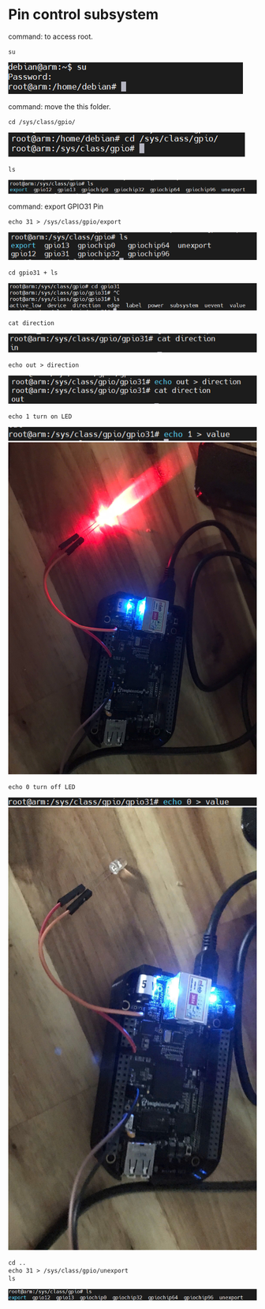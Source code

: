# Pin control subsystem
command: to access root.

    su 

![alt text](image.png)

command: move the this folder.

    cd /sys/class/gpio/ 

![alt text](image-1.png)

    ls

![alt text](image-2.png)

command: export GPIO31 Pin

    echo 31 > /sys/class/gpio/export  

![alt text](image-3.png)

    cd gpio31 + ls

![alt text](image-4.png)

    cat direction

![alt text](image-5.png)

    echo out > direction

![alt text](image-6.png)

    echo 1 turn on LED

![alt text](image-7.png)
![alt text](image-8.png)

    echo 0 turn off LED 

![alt text](image-9.png)
![alt text](image-10.png)

    cd .. 
    echo 31 > /sys/class/gpio/unexport
    ls
    
![alt text](image-11.png)